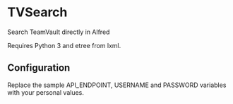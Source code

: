# TVSearch
Search TeamVault directly in Alfred

Requires Python 3 and etree from lxml.

## Configuration
Replace the sample API_ENDPOINT, USERNAME and PASSWORD variables with your personal values.
